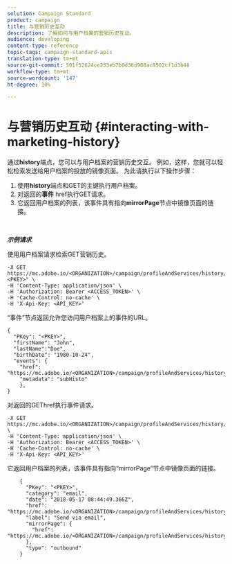 ```yaml
---
solution: Campaign Standard
product: campaign
title: 与营销历史互动
description: 了解如何与用户档案的营销历史互动。
audience: developing
content-type: reference
topic-tags: campaign-standard-apis
translation-type: tm+mt
source-git-commit: 501f52624ce253eb7b0d36d908ac8502cf1d3b48
workflow-type: tm+mt
source-wordcount: '147'
ht-degree: 10%

---
```



# 与营销历史互动 {#interacting-with-marketing-history}

通过&#x200B;**history**端点，您可以与用户档案的营销历史交互。
例如，这样，您就可以轻松检索发送给用户档案的投放的镜像页面。 为此请执行以下操作步骤：

1. 使用&#x200B;**history**&#x200B;端点和GET的主键执行用户档案。
1. 对返回的&#x200B;**事件** href执行GET请求。
1. 它返回用户档案的列表，该事件具有指向&#x200B;**mirrorPage**&#x200B;节点中镜像页面的链接。

<br/>

***示例请求***

使用用户档案请求检索GET营销历史。

```
-X GET https://mc.adobe.io/<ORGANIZATION>/campaign/profileAndServices/history/"<PKEY>" \
-H 'Content-Type: application/json' \
-H 'Authorization: Bearer <ACCESS_TOKEN>' \
-H 'Cache-Control: no-cache' \
-H 'X-Api-Key: <API_KEY>'
```

“事件”节点返回允许您访问用户档案上的事件的URL。

```
{
  "PKey": "<PKEY>",
  "firstName": "John",
  "lastName":"Doe",
  "birthDate": "1980-10-24",
  "events": {
    "href": "https://mc.adobe.io/<ORGANIZATION>/campaign/profileAndServices/history/<PKEY>/events/",
    "metadata": "subHisto"
    },
}
```

对返回的GEThref执行事件请求。

```
-X GET https://mc.adobe.io/<ORGANIZATION>/campaign/profileAndServices/history/<PKEY>/events \
-H 'Content-Type: application/json' \
-H 'Authorization: Bearer <ACCESS_TOKEN>' \
-H 'Cache-Control: no-cache' \
-H 'X-Api-Key: <API_KEY>'
```

它返回用户档案的列表，该事件具有指向“mirrorPage”节点中镜像页面的链接。

```
    {
      "PKey": "<PKEY>",
      "category": "email",
      "date": "2018-05-17 08:44:49.366Z",
      "href": "https://mc.adobe.io/<ORGANIZATION>/campaign/profileAndServices/history/<PKEY>/events/<PKEY>",
      "label": "Send via email",
      "mirrorPage": {
        "href": "https://mc.adobe.io/<ORGANIZATION>/campaign/profileAndServices/history/<PKEY>/events/<PKEY>/mirrorPage/"
      },
      "type": "outbound"
    }
```
